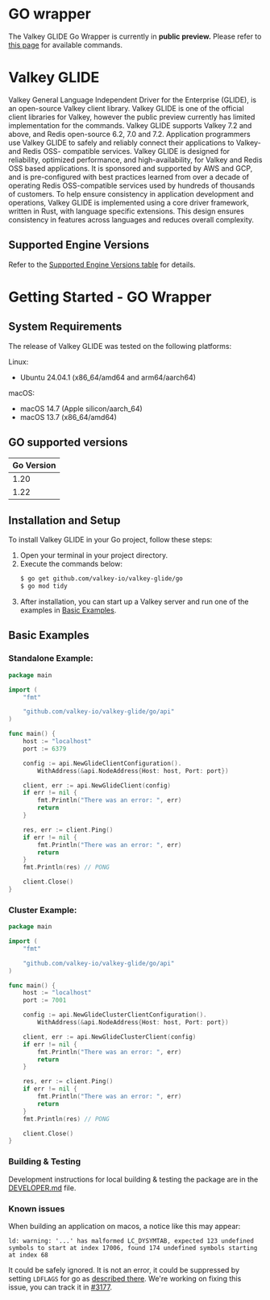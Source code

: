 # GO wrapper

The Valkey GLIDE Go Wrapper is currently in **public preview.** Please refer to [this page](https://pkg.go.dev/github.com/valkey-io/valkey-glide/go/api) for available commands.

# Valkey GLIDE

Valkey General Language Independent Driver for the Enterprise (GLIDE), is an open-source Valkey client library. Valkey GLIDE is one of the official client libraries for Valkey, however the public preview currently has limited implementation for the commands. Valkey GLIDE supports Valkey 7.2 and above, and Redis open-source 6.2, 7.0 and 7.2. Application programmers use Valkey GLIDE to safely and reliably connect their applications to Valkey- and Redis OSS- compatible services. Valkey GLIDE is designed for reliability, optimized performance, and high-availability, for Valkey and Redis OSS based applications. It is sponsored and supported by AWS and GCP, and is pre-configured with best practices learned from over a decade of operating Redis OSS-compatible services used by hundreds of thousands of customers. To help ensure consistency in application development and operations, Valkey GLIDE is implemented using a core driver framework, written in Rust, with language specific extensions. This design ensures consistency in features across languages and reduces overall complexity.

## Supported Engine Versions

Refer to the [Supported Engine Versions table](https://github.com/valkey-io/valkey-glide/blob/main/README.md#supported-engine-versions) for details.

# Getting Started - GO Wrapper

## System Requirements

The release of Valkey GLIDE was tested on the following platforms:

Linux:

- Ubuntu 24.04.1 (x86_64/amd64 and arm64/aarch64)

macOS:

- macOS 14.7 (Apple silicon/aarch_64)
- macOS 13.7 (x86_64/amd64)

## GO supported versions

| Go Version     |
|----------------|
| 1.20           |
| 1.22           |

## Installation and Setup

To install Valkey GLIDE in your Go project, follow these steps:

1. Open your terminal in your project directory.
2. Execute the commands below:
    ```bash
    $ go get github.com/valkey-io/valkey-glide/go
    $ go mod tidy
    ```
3. After installation, you can start up a Valkey server and run one of the examples in [Basic Examples](#basic-examples).


## Basic Examples


### Standalone Example:

```go   
package main

import (
	"fmt"

	"github.com/valkey-io/valkey-glide/go/api"
)

func main() {
	host := "localhost"
	port := 6379

	config := api.NewGlideClientConfiguration().
		WithAddress(&api.NodeAddress{Host: host, Port: port})

	client, err := api.NewGlideClient(config)
	if err != nil {
        fmt.Println("There was an error: ", err)
        return
	}

	res, err := client.Ping()
	if err != nil {
        fmt.Println("There was an error: ", err)
        return
	}
	fmt.Println(res) // PONG

	client.Close()
}
```

### Cluster Example:

```go   
package main

import (
	"fmt"

	"github.com/valkey-io/valkey-glide/go/api"
)

func main() {
	host := "localhost"
	port := 7001

	config := api.NewGlideClusterClientConfiguration().
		WithAddress(&api.NodeAddress{Host: host, Port: port})

	client, err := api.NewGlideClusterClient(config)
	if err != nil {
		fmt.Println("There was an error: ", err)
		return
	}

	res, err := client.Ping()
	if err != nil {
        fmt.Println("There was an error: ", err)
        return
	}
	fmt.Println(res) // PONG

	client.Close()
}
```

### Building & Testing

Development instructions for local building & testing the package are in the [DEVELOPER.md](DEVELOPER.md) file.

### Known issues

When building an application on macos, a notice like this may appear:
```
ld: warning: '...' has malformed LC_DYSYMTAB, expected 123 undefined symbols to start at index 17006, found 174 undefined symbols starting at index 68
```
It could be safely ignored. It is not an error, it could be suppressed by setting `LDFLAGS` for go as [described there](https://github.com/golang/go/issues/61229#issuecomment-1988965927).
We're working on fixing this issue, you can track it in [#3177](https://github.com/valkey-io/valkey-glide/issues/3177).
